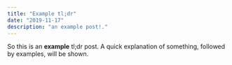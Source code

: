 ```yaml
---
title: "Example tl;dr"
date: "2019-11-17"
description: "an example post!."
---
```


So this is an **example** tl;dr post. A quick explanation of something, followed by examples, will be shown.